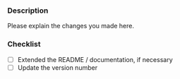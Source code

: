 ### Description
Please explain the changes you made here.

### Checklist
- [ ] Extended the README / documentation, if necessary
- [ ] Update the version number
